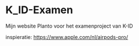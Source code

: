 # K_ID-Examen

Mijn website Planto voor het examenproject van K-ID 

inspieratie: https://www.apple.com/nl/airpods-pro/
